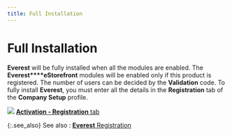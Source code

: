 ```yaml
---
title: Full Installation
---
```


# Full Installation


**Everest** will be fully installed  when all the modules are enabled. The **Everest****eStorefront** modules will be enabled  only if this product is registered. The number of users can be decided  by the **Validation** code. To fully  install **Everest**, you must enter  all the details in the **Registration**  tab of the **Company Setup** profile.


![]({{site.sc_baseurl}}/img/lens.gif) [**Activation - Registration** tab]({{site.sc_baseurl}}/misc/everest_registration_registration_tab.html)


{:.see_also}
See also
: [**Everest** Registration]({{site.sc_baseurl}}/everest-registration/everest_registration.html)
